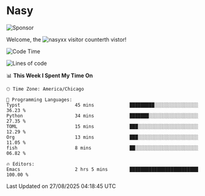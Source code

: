 # Nasy

<!--
<p align="center">
<img height="200" src="https://github-readme-stats.vercel.app/api?username=nasyxx&count_private=true&show_icons=true&theme=dracula&include_all_commits=true"/>
<img height="200" src="https://github-readme-stats.vercel.app/api/top-langs/?username=nasyxx&theme=dracula&hide=html,jupyter+notebook&count_private=true&show_icons=true"/>
</p>

  
----------------
-->

![Sponsor](https://img.shields.io/static/v1.svg?label=Sponsor&message=%E2%9D%A4&logo=GitHub&style=flat&color=pink)
 
Welcome, the ![nasyxx visitor counter](https://count.getloli.com/get/@nasyxx?theme=rule34)th vistor!
 
<!--START_SECTION:waka-->
![Code Time](http://img.shields.io/badge/Code%20Time-4%2C752%20hrs%2053%20mins-blue)

![Lines of code](https://img.shields.io/badge/From%20Hello%20World%20I%27ve%20Written-6.3%20million%20lines%20of%20code-blue)

📊 **This Week I Spent My Time On** 

```text
🕑︎ Time Zone: America/Chicago

💬 Programming Languages: 
Typst                    45 mins             █████████░░░░░░░░░░░░░░░░   36.23 % 
Python                   34 mins             ███████░░░░░░░░░░░░░░░░░░   27.35 % 
TOML                     15 mins             ███░░░░░░░░░░░░░░░░░░░░░░   12.29 % 
Org                      13 mins             ███░░░░░░░░░░░░░░░░░░░░░░   11.05 % 
fish                     8 mins              ██░░░░░░░░░░░░░░░░░░░░░░░   06.82 % 

🔥 Editors: 
Emacs                    2 hrs 5 mins        █████████████████████████   100.00 % 
```


 Last Updated on 27/08/2025 04:18:45 UTC
<!--END_SECTION:waka-->

<!-- ![visitors](https://visitor-badge.laobi.icu/badge?page_id=nasyxx.nasyxx) -->
